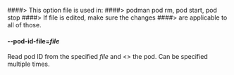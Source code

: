 ####> This option file is used in:
####> podman pod rm, pod start, pod stop
####> If file is edited, make sure the changes
####> are applicable to all of those.

#### **--pod-id-file**=_file_

Read pod ID from the specified _file_ and <<subcommand>> the pod. Can be specified multiple times.
